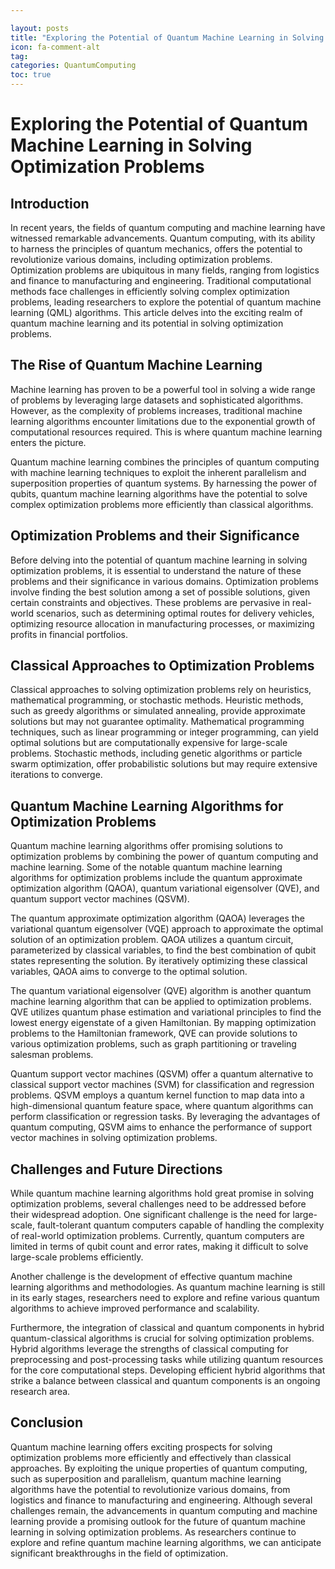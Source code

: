 ```yaml
---

layout: posts
title: "Exploring the Potential of Quantum Machine Learning in Solving Optimization Problems"
icon: fa-comment-alt
tag:      
categories: QuantumComputing
toc: true
---
```




# Exploring the Potential of Quantum Machine Learning in Solving Optimization Problems

## Introduction

In recent years, the fields of quantum computing and machine learning have witnessed remarkable advancements. Quantum computing, with its ability to harness the principles of quantum mechanics, offers the potential to revolutionize various domains, including optimization problems. Optimization problems are ubiquitous in many fields, ranging from logistics and finance to manufacturing and engineering. Traditional computational methods face challenges in efficiently solving complex optimization problems, leading researchers to explore the potential of quantum machine learning (QML) algorithms. This article delves into the exciting realm of quantum machine learning and its potential in solving optimization problems.

## The Rise of Quantum Machine Learning

Machine learning has proven to be a powerful tool in solving a wide range of problems by leveraging large datasets and sophisticated algorithms. However, as the complexity of problems increases, traditional machine learning algorithms encounter limitations due to the exponential growth of computational resources required. This is where quantum machine learning enters the picture.

Quantum machine learning combines the principles of quantum computing with machine learning techniques to exploit the inherent parallelism and superposition properties of quantum systems. By harnessing the power of qubits, quantum machine learning algorithms have the potential to solve complex optimization problems more efficiently than classical algorithms.

## Optimization Problems and their Significance

Before delving into the potential of quantum machine learning in solving optimization problems, it is essential to understand the nature of these problems and their significance in various domains. Optimization problems involve finding the best solution among a set of possible solutions, given certain constraints and objectives. These problems are pervasive in real-world scenarios, such as determining optimal routes for delivery vehicles, optimizing resource allocation in manufacturing processes, or maximizing profits in financial portfolios.

## Classical Approaches to Optimization Problems

Classical approaches to solving optimization problems rely on heuristics, mathematical programming, or stochastic methods. Heuristic methods, such as greedy algorithms or simulated annealing, provide approximate solutions but may not guarantee optimality. Mathematical programming techniques, such as linear programming or integer programming, can yield optimal solutions but are computationally expensive for large-scale problems. Stochastic methods, including genetic algorithms or particle swarm optimization, offer probabilistic solutions but may require extensive iterations to converge.

## Quantum Machine Learning Algorithms for Optimization Problems

Quantum machine learning algorithms offer promising solutions to optimization problems by combining the power of quantum computing and machine learning. Some of the notable quantum machine learning algorithms for optimization problems include the quantum approximate optimization algorithm (QAOA), quantum variational eigensolver (QVE), and quantum support vector machines (QSVM).

The quantum approximate optimization algorithm (QAOA) leverages the variational quantum eigensolver (VQE) approach to approximate the optimal solution of an optimization problem. QAOA utilizes a quantum circuit, parameterized by classical variables, to find the best combination of qubit states representing the solution. By iteratively optimizing these classical variables, QAOA aims to converge to the optimal solution.

The quantum variational eigensolver (QVE) algorithm is another quantum machine learning algorithm that can be applied to optimization problems. QVE utilizes quantum phase estimation and variational principles to find the lowest energy eigenstate of a given Hamiltonian. By mapping optimization problems to the Hamiltonian framework, QVE can provide solutions to various optimization problems, such as graph partitioning or traveling salesman problems.

Quantum support vector machines (QSVM) offer a quantum alternative to classical support vector machines (SVM) for classification and regression problems. QSVM employs a quantum kernel function to map data into a high-dimensional quantum feature space, where quantum algorithms can perform classification or regression tasks. By leveraging the advantages of quantum computing, QSVM aims to enhance the performance of support vector machines in solving optimization problems.

## Challenges and Future Directions

While quantum machine learning algorithms hold great promise in solving optimization problems, several challenges need to be addressed before their widespread adoption. One significant challenge is the need for large-scale, fault-tolerant quantum computers capable of handling the complexity of real-world optimization problems. Currently, quantum computers are limited in terms of qubit count and error rates, making it difficult to solve large-scale problems efficiently.

Another challenge is the development of effective quantum machine learning algorithms and methodologies. As quantum machine learning is still in its early stages, researchers need to explore and refine various quantum algorithms to achieve improved performance and scalability.

Furthermore, the integration of classical and quantum components in hybrid quantum-classical algorithms is crucial for solving optimization problems. Hybrid algorithms leverage the strengths of classical computing for preprocessing and post-processing tasks while utilizing quantum resources for the core computational steps. Developing efficient hybrid algorithms that strike a balance between classical and quantum components is an ongoing research area.

## Conclusion

Quantum machine learning offers exciting prospects for solving optimization problems more efficiently and effectively than classical approaches. By exploiting the unique properties of quantum computing, such as superposition and parallelism, quantum machine learning algorithms have the potential to revolutionize various domains, from logistics and finance to manufacturing and engineering. Although several challenges remain, the advancements in quantum computing and machine learning provide a promising outlook for the future of quantum machine learning in solving optimization problems. As researchers continue to explore and refine quantum machine learning algorithms, we can anticipate significant breakthroughs in the field of optimization.